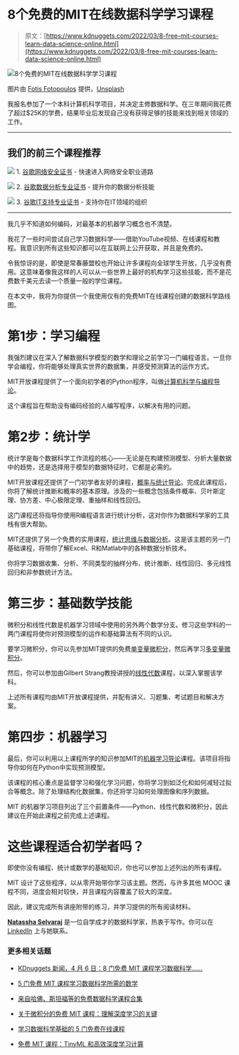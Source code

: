# 8个免费的MIT在线数据科学学习课程

> 原文：[https://www.kdnuggets.com/2022/03/8-free-mit-courses-learn-data-science-online.html](https://www.kdnuggets.com/2022/03/8-free-mit-courses-learn-data-science-online.html)

![8个免费的MIT在线数据科学学习课程](../Images/b06c61c6dc4213d66abf7f899ee474d1.png)

图片由 [Fotis Fotopoulos](https://unsplash.com/@ffstop?utm_source=unsplash&utm_medium=referral&utm_content=creditCopyText) 提供，[Unsplash](https://unsplash.com/?utm_source=unsplash&utm_medium=referral&utm_content=creditCopyText)

我报名参加了一个本科计算机科学项目，并决定主修数据科学。在三年期间我花费了超过$25K的学费，结果毕业后发现自己没有获得足够的技能来找到相关领域的工作。

* * *

## 我们的前三个课程推荐

![](../Images/0244c01ba9267c002ef39d4907e0b8fb.png) 1\. [谷歌网络安全证书](https://www.kdnuggets.com/google-cybersecurity) - 快速进入网络安全职业道路

![](../Images/e225c49c3c91745821c8c0368bf04711.png) 2\. [谷歌数据分析专业证书](https://www.kdnuggets.com/google-data-analytics) - 提升你的数据分析技能

![](../Images/0244c01ba9267c002ef39d4907e0b8fb.png) 3\. [谷歌IT支持专业证书](https://www.kdnuggets.com/google-itsupport) - 支持你在IT领域的组织

* * *

我几乎不知道如何编码，对最基本的机器学习概念也不清楚。

我花了一些时间尝试自己学习数据科学——借助YouTube视频、在线课程和教程。我意识到所有这些知识都可以在互联网上公开获取，并且是免费的。

令我惊讶的是，即使是常春藤盟校也开始让许多课程向全球学生开放，几乎没有费用。这意味着像我这样的人可以从一些世界上最好的机构学习这些技能，而不是花费数千美元去读一个质量一般的学位课程。

在本文中，我将为你提供一个我使用仅有的免费MIT在线课程创建的数据科学路线图。

# 第1步：学习编程

我强烈建议在深入了解数据科学模型的数学和理论之前学习一门编程语言。一旦你学会编程，你将能够处理真实世界的数据集，并感受预测算法的运作方式。

MIT开放课程提供了一个面向初学者的Python程序，叫做[计算机科学与编程导论](https://ocw.mit.edu/courses/electrical-engineering-and-computer-science/6-00sc-introduction-to-computer-science-and-programming-spring-2011/)。

这个课程旨在帮助没有编码经验的人编写程序，以解决有用的问题。

# 第2步：统计学

统计学是每个数据科学工作流程的核心——无论是在构建预测模型、分析大量数据中的趋势，还是选择用于模型的数据特征时，它都是必需的。

MIT开放课程还提供了一门初学者友好的课程，[概率与统计导论](https://ocw.mit.edu/courses/mathematics/18-05-introduction-to-probability-and-statistics-spring-2014/index.htm)。完成此课程后，你将了解统计推断和概率的基本原理。涉及的一些概念包括条件概率、贝叶斯定理、协方差、中心极限定理、重抽样和线性回归。

这门课程还将指导你使用R编程语言进行统计分析，这对你作为数据科学家的工具栈有很大帮助。

MIT还提供了另一个免费的实用课程，[统计思维与数据分析](https://ocw.mit.edu/courses/sloan-school-of-management/15-075j-statistical-thinking-and-data-analysis-fall-2011/index.htm)。这是该主题的另一门基础课程，将带你了解Excel、R和Matlab中的各种数据分析技术。

你将学习数据收集、分析、不同类型的抽样分布、统计推断、线性回归、多元线性回归和非参数统计方法。

# 第三步：基础数学技能

微积分和线性代数是机器学习领域中使用的另外两个数学分支。修习这些学科的一两门课程将使你对预测模型的运作和基础算法有不同的认识。

要学习微积分，你可以先参加MIT提供的免费[单变量微积分](https://ocw.mit.edu/courses/mathematics/18-01sc-single-variable-calculus-fall-2010/)，然后再学习[多变量微积分](https://ocw.mit.edu/courses/mathematics/18-02sc-multivariable-calculus-fall-2010/)。

然后，你可以参加由Gilbert Strang教授讲授的[线性代数](https://ocw.mit.edu/courses/mathematics/18-06-linear-algebra-spring-2010/index.htm)课程，以深入掌握该学科。

上述所有课程均由MIT开放课程提供，并配有讲义、习题集、考试题目和解决方案。

# 第四步：机器学习

最后，你可以利用以上课程所学的知识参加MIT的[机器学习导论](https://ocw.mit.edu/courses/electrical-engineering-and-computer-science/6-036-introduction-to-machine-learning-fall-2020/)课程。该项目将指导你如何在Python中实现预测模型。

该课程的核心重点是监督学习和强化学习问题，你将学习到如泛化和如何减轻过拟合等概念。除了处理结构化数据集，你还将学习如何处理图像和序列数据。

MIT 的机器学习项目列出了三个前置条件——Python、线性代数和微积分，因此建议在开始此课程之前完成上述课程。

# 这些课程适合初学者吗？

即使你没有编程、统计或数学的基础知识，你也可以参加上述列出的所有课程。

MIT 设计了这些程序，以从零开始带你学习该主题。然而，与许多其他 MOOC 课程不同，进度会相对较快，并且课程内容覆盖了较大的深度。

因此，建议完成所有讲座附带的练习，并学习提供的所有阅读材料。

**[Natassha Selvaraj](https://www.natasshaselvaraj.com/)** 是一位自学成才的数据科学家，热衷于写作。你可以在 [LinkedIn](https://www.linkedin.com/in/natassha-selvaraj-33430717a/) 上与她联系。

### 更多相关话题

+   [KDnuggets 新闻，4 月 6 日：8 门免费 MIT 课程学习数据科学……](https://www.kdnuggets.com/2022/n14.html)

+   [5 门免费 MIT 课程学习数据科学所需的数学](https://www.kdnuggets.com/5-free-mit-courses-to-learn-math-for-data-science)

+   [来自哈佛、斯坦福等的免费数据科学课程合集](https://www.kdnuggets.com/a-collection-of-free-data-science-courses-from-harvard-stanford-mit-cornell-and-berkeley)

+   [关于微积分的免费 MIT 课程：理解深度学习的关键](https://www.kdnuggets.com/2020/07/free-mit-courses-calculus-key-deep-learning.html)

+   [学习数据科学基础的 5 门免费在线课程](https://www.kdnuggets.com/5-free-online-courses-to-learn-data-science-fundamentals)

+   [免费 MIT 课程：TinyML 和高效深度学习计算](https://www.kdnuggets.com/free-mit-course-tinyml-and-efficient-deep-learning-computing)
